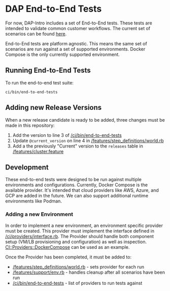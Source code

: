 # DAP End-to-End Tests

For now, DAP-Intro includes a set of End-to-End tests. These tests are intended to validate common customer workflows. The current set of scenarios can be found [here](../features/cluster.feature).

End-to-End tests are platform agnostic. This means the same set of scenarios are run against a set of supported environments. Docker Compose is the only currently supported environment.

## Running End-to-End Tests

To run the end-to-end test suite:

```
ci/bin/end-to-end-tests
```

## Adding new Release Versions

When a new release candidate is ready to be added, three changes must be made in this repository:

1. Add the version to line 3 of [/ci/bin/end-to-end-tests](../ci/bin/end-to-end-tests)
2. Update `@current_version` on line 4 in [/features/step_definitions/world.rb](../features/step_definitions/world.rb)
3. Add a the previously "Current" version to the `releases` table in [/features/cluster.feature](../features/cluster.feature)

## Development

These end-to-end tests were designed to be run against multiple environments and configurations. Currently, Docker Compose is the available provider. It's intended that cloud providers like AWS, Azure, and GCP are added in the future. We can also support additional runtime environments like Podman.

### Adding a new Environment

In order to implement a new environment, an environment specific provider must be created. This provider must implement the interface defined in [/ci/providers/interface.rb](../ci/providers/interface.rb).  The Provider should handle both component setup (VM/LB provisioning and configuration) as well as inspection. [CI::Providers::DockerCompose](../ci/providers/docker_compose.rb) can be used as an example.

Once the Provider has been completed, it must be added to:

- [/features/step_definitions/world.rb](../features/step_definitions/world.rb) - sets provider for each run
- [/features/support/env.rb](../features/support/env.rb) - handles cleanup after all scenarios have been run
- [/ci/bin/end-to-end-tests](../ci/bin/end-to-end-tests) - list of providers to run tests against
